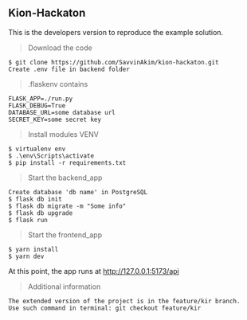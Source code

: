 ## Kion-Hackaton

This is the developers version to reproduce the example solution.

>Download the code
```
$ git clone https://github.com/SavvinAkim/kion-hackaton.git
Create .env file in backend folder
```

>.flaskenv contains
```
FLASK_APP=./run.py
FLASK_DEBUG=True
DATABASE_URL=some database url
SECRET_KEY=some secret key
```

>Install modules VENV
```
$ virtualenv env
$ .\env\Scripts\activate
$ pip install -r requirements.txt
```

>Start the backend_app
```
Create database 'db name' in PostgreSQL
$ flask db init
$ flask db migrate -m "Some info"
$ flask db upgrade
$ flask run
```

>Start the frontend_app
```
$ yarn install
$ yarn dev
```

At this point, the app runs at http://127.0.0.1:5173/api

>Additional information
```
The extended version of the project is in the feature/kir branch.
Use such command in terminal: git checkout feature/kir
```
